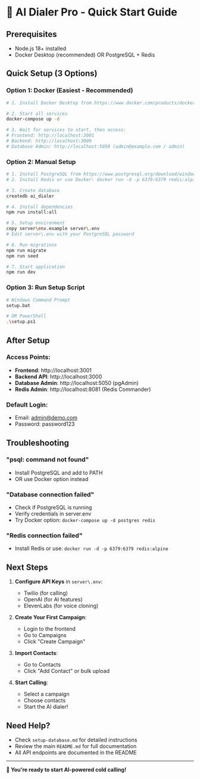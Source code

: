 # 🚀 AI Dialer Pro - Quick Start Guide

## Prerequisites
- Node.js 18+ installed
- Docker Desktop (recommended) OR PostgreSQL + Redis

## Quick Setup (3 Options)

### Option 1: Docker (Easiest - Recommended)
```bash
# 1. Install Docker Desktop from https://www.docker.com/products/docker-desktop/

# 2. Start all services
docker-compose up -d

# 3. Wait for services to start, then access:
# Frontend: http://localhost:3001
# Backend: http://localhost:3000
# Database Admin: http://localhost:5050 (admin@example.com / admin)
```

### Option 2: Manual Setup
```bash
# 1. Install PostgreSQL from https://www.postgresql.org/download/windows/
# 2. Install Redis or use Docker: docker run -d -p 6379:6379 redis:alpine

# 3. Create database
createdb ai_dialer

# 4. Install dependencies
npm run install:all

# 5. Setup environment
copy server\env.example server\.env
# Edit server\.env with your PostgreSQL password

# 6. Run migrations
npm run migrate
npm run seed

# 7. Start application
npm run dev
```

### Option 3: Run Setup Script
```bash
# Windows Command Prompt
setup.bat

# OR PowerShell
.\setup.ps1
```

## After Setup

### Access Points:
- **Frontend**: http://localhost:3001
- **Backend API**: http://localhost:3000
- **Database Admin**: http://localhost:5050 (pgAdmin)
- **Redis Admin**: http://localhost:8081 (Redis Commander)

### Default Login:
- Email: admin@demo.com
- Password: password123

## Troubleshooting

### "psql: command not found"
- Install PostgreSQL and add to PATH
- OR use Docker option instead

### "Database connection failed"
- Check if PostgreSQL is running
- Verify credentials in server\.env
- Try Docker option: `docker-compose up -d postgres redis`

### "Redis connection failed"
- Install Redis or use: `docker run -d -p 6379:6379 redis:alpine`

## Next Steps

1. **Configure API Keys** in `server\.env`:
   - Twilio (for calling)
   - OpenAI (for AI features)
   - ElevenLabs (for voice cloning)

2. **Create Your First Campaign**:
   - Login to the frontend
   - Go to Campaigns
   - Click "Create Campaign"

3. **Import Contacts**:
   - Go to Contacts
   - Click "Add Contact" or bulk upload

4. **Start Calling**:
   - Select a campaign
   - Choose contacts
   - Start the AI dialer!

## Need Help?

- Check `setup-database.md` for detailed instructions
- Review the main `README.md` for full documentation
- All API endpoints are documented in the README

---

**🎉 You're ready to start AI-powered cold calling!**
